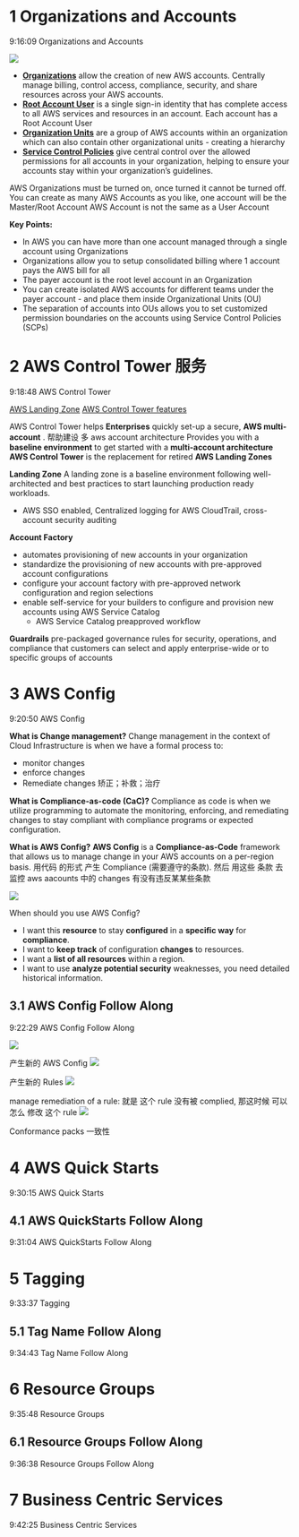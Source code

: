 
# 1 Organizations and Accounts
9:16:09 Organizations and Accounts

![](image/Pasted%20image%2020230515182704.png)

-   [**Organizations**](https://docs.aws.amazon.com/organizations/latest/userguide/orgs_manage_org.html) allow the creation of new AWS accounts. Centrally manage billing, control access, compliance, security, and share resources across your AWS accounts.
-   [**Root Account User**](https://docs.aws.amazon.com/IAM/latest/UserGuide/id_root-user.html) is a single sign-in identity that has complete access to all AWS services and resources in an account. Each account has a Root Account User
-   [**Organization Units**](https://docs.aws.amazon.com/organizations/latest/userguide/orgs_manage_ous.html) are a group of AWS accounts within an organization which can also contain other organizational units - creating a hierarchy
-   [**Service Control Policies**](https://docs.aws.amazon.com/organizations/latest/userguide/orgs_manage_policies_scp.html) give central control over the allowed permissions for all accounts in your organization, helping to ensure your accounts stay within your organization’s guidelines.

AWS Organizations must be turned on, once turned it cannot be turned off.
You can create as many AWS Accounts as you like, one account will be the Master/Root Account
AWS Account is not the same as a User Account

**Key Points:**
-   In AWS you can have more than one account managed through a single account using Organizations
-   Organizations allow you to setup consolidated billing where 1 account pays the AWS bill for all
-   The payer account is the root level account in an Organization
-   You can create isolated AWS accounts for different teams under the payer account - and place them inside Organizational Units (OU)
-   The separation of accounts into OUs allows you to set customized permission boundaries on the accounts using Service Control Policies (SCPs)

# 2 AWS Control Tower 服务
9:18:48 AWS Control Tower

[AWS Landing Zone](https://aws.amazon.com/solutions/implementations/aws-landing-zone/)
[AWS Control Tower features](https://aws.amazon.com/controltower/features/)

AWS Control Tower helps **Enterprises** quickly set-up a secure, **AWS multi-account** . 帮助建设 多 aws account architecture 
Provides you with a **baseline environment** to get started with a **multi-account architecture**
**AWS Control Tower** is the replacement for retired **AWS Landing Zones**

**Landing Zone**
A landing zone is a baseline environment following well-architected and best practices to start launching production ready workloads.
-   AWS SSO enabled, Centralized logging for AWS CloudTrail, cross-account security auditing

**Account Factory**
-   automates provisioning of new accounts in your organization
-   standardize the provisioning of new accounts with pre-approved account configurations
-   configure your account factory with pre-approved network configuration and region selections
-   enable self-service for your builders to configure and provision new accounts using AWS Service Catalog
    -  AWS Service Catalog preapproved workflow 

**Guardrails**
pre-packaged governance rules for security, operations, and compliance that customers can select and apply enterprise-wide or to specific groups of accounts


# 3 AWS Config
9:20:50 AWS Config

**What is Change management?**
Change management in the context of Cloud Infrastructure is when we have a formal process to:
-   monitor changes
-   enforce changes
-   Remediate changes 矫正；补救；治疗

**What is Compliance-as-code (CaC)?**
Compliance as code is when we utilize programming to automate the monitoring, enforcing, and remediating changes to stay compliant with compliance programs or expected configuration.

**What is AWS Config?**
**AWS Config** is a **Compliance-as-Code** framework that allows us to manage change in your AWS accounts on a per-region basis.
用代码 的形式 产生 Compliance (需要遵守的条款).  然后 用这些 条款 去 监控 aws aacounts 中的 changes 有没有违反某某些条款 

![](image/Pasted%20image%2020230515184322.png)

When should you use AWS Config?
-   I want this **resource** to stay **configured** in a **specific way** for **compliance**. 
-   I want to **keep track** of configuration **changes** to resources.
-   I want a **list of all resources** within a region.
-   I want to use **analyze potential security** weaknesses, you need detailed historical information.

## 3.1 AWS Config Follow Along
9:22:29 AWS Config Follow Along

![](image/Pasted%20image%2020230515185453.png)

产生新的 AWS Config
![](image/Pasted%20image%2020230515190656.png)

产生新的 Rules 
![](image/Pasted%20image%2020230515190929.png)

manage remediation of a rule: 
就是 这个 rule 没有被 complied, 那这时候 可以怎么 修改 这个 rule 
![](image/Pasted%20image%2020230515191008.png)


Conformance packs  一致性 



# 4 AWS Quick Starts
9:30:15 AWS Quick Starts

## 4.1 AWS QuickStarts Follow Along
9:31:04 AWS QuickStarts Follow Along

# 5 Tagging
9:33:37 Tagging

## 5.1 Tag Name Follow Along
9:34:43 Tag Name Follow Along

# 6 Resource Groups
9:35:48 Resource Groups

## 6.1 Resource Groups Follow Along
9:36:38 Resource Groups Follow Along

# 7 Business Centric Services
9:42:25 Business Centric Services

